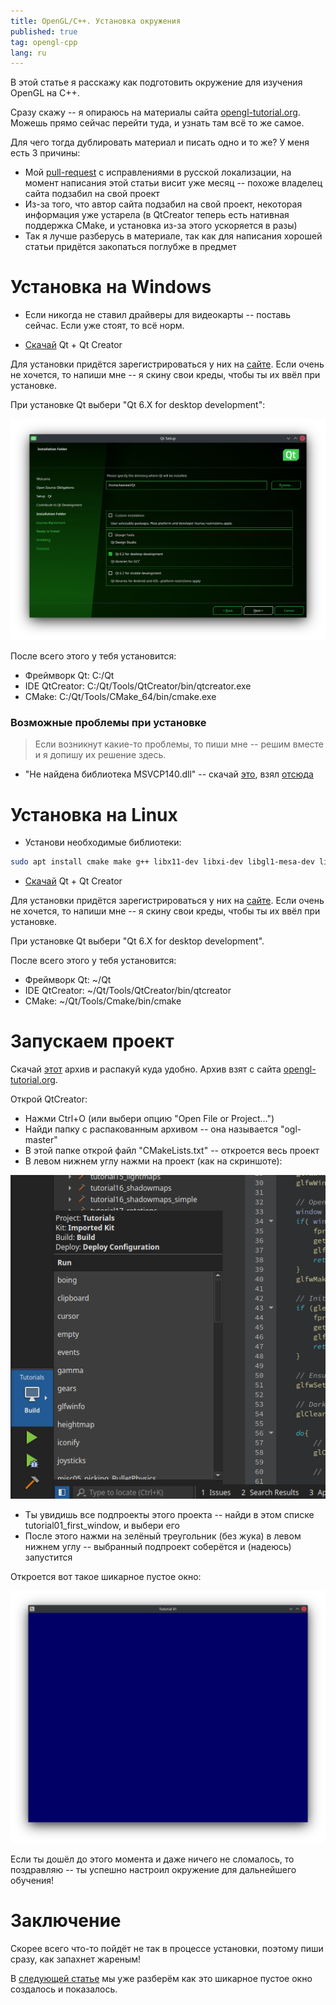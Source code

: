 ```yaml
---
title: OpenGL/C++. Установка окружения
published: true
tag: opengl-cpp
lang: ru
---
```


В этой статье я расскажу как подготовить окружение для изучения OpenGL на C++.

Сразу скажу -- я опираюсь на материалы сайта [opengl-tutorial.org](http://www.opengl-tutorial.org). Можешь прямо сейчас перейти туда, и узнать там всё то же самое.

Для чего тогда дублировать материал и писать одно и то же? У меня есть 3 причины:

* Мой [pull-request](https://github.com/opengl-tutorials/ogl/pull/116) с исправлениями в русской локализации, на момент написания этой статьи висит уже месяц -- похоже владелец сайта подзабил на свой проект
* Из-за того, что автор сайта подзабил на свой проект, некоторая информация уже устарела (в QtCreator теперь есть нативная поддержка CMake, и установка из-за этого ускоряется в разы)
* Так я лучше разберусь в материале, так как для написания хорошей статьи придётся закопаться поглубже в предмет

# Установка на Windows

* Если никогда не ставил драйверы для видеокарты -- поставь сейчас. Если уже стоят, то всё норм.

* [Скачай](https://www.qt.io/download-thank-you) Qt + Qt Creator

Для установки придётся зарегистрироваться у них на [сайте](https://login.qt.io/login). Если очень не хочется, то напиши мне -- я скину свои креды, чтобы ты их ввёл при установке.

При установке Qt выбери "Qt 6.X for desktop development":

![Установка Qt](/assets/images/cpp-opengl-qt-install.png)

После всего этого у тебя установится:

* Фреймворк Qt: C:/Qt
* IDE QtCreator: C:/Qt/Tools/QtCreator/bin/qtcreator.exe
* CMake: C:/Qt/Tools/CMake_64/bin/cmake.exe

### Возможные проблемы при установке

> Если возникнут какие-то проблемы, то пиши мне -- решим вместе и я допишу их решение здесь.

* "Не найдена библиотека MSVCP140.dll" -- скачай [это](https://aka.ms/vs/16/release/vc_redist.x86.exe), взял [отсюда](https://docs.microsoft.com/en-US/cpp/windows/latest-supported-vc-redist?view=msvc-160)

# Установка на Linux

* Установи необходимые библиотеки:

```bash
sudo apt install cmake make g++ libx11-dev libxi-dev libgl1-mesa-dev libglu1-mesa-dev libxrandr-dev libxext-dev libxcursor-dev libxinerama-dev libxi-dev
```

* [Скачай](https://www.qt.io/download-thank-you) Qt + Qt Creator

Для установки придётся зарегистрироваться у них на [сайте](https://login.qt.io/login). Если очень не хочется, то напиши мне -- я скину свои креды, чтобы ты их ввёл при установке.

При установке Qt выбери "Qt 6.X for desktop development".

После всего этого у тебя установится:

* Фреймворк Qt: ~/Qt
* IDE QtCreator: ~/Qt/Tools/QtCreator/bin/qtcreator
* CMake: ~/Qt/Tools/Cmake/bin/cmake

# Запускаем проект

Скачай [этот](https://github.com/opengl-tutorials/ogl/archive/master.zip) архив и распакуй куда удобно. Архив взят с сайта [opengl-tutorial.org](http://www.opengl-tutorial.org).

Открой QtCreator:

* Нажми Ctrl+O (или выбери опцию "Open File or Project...")
* Найди папку с распакованным архивом -- она называется "ogl-master"
* В этой папке открой файл "CMakeLists.txt" -- откроется весь проект
* В левом нижнем углу нажми на проект (как на скриншоте):

![Проект QtCreator](/assets/images/cpp-opengl-qtcreator-project.png)

* Ты увидишь все подпроекты этого проекта -- найди в этом списке tutorial01_first_window, и выбери его
* После этого нажми на зелёный треугольник (без жука) в левом нижнем углу -- выбранный подпроект соберётся и (надеюсь) запустится

Откроется вот такое шикарное пустое окно:

![Установка Qt](/assets/images/cpp-opengl-first-window.png)

Если ты дошёл до этого момента и даже ничего не сломалось, то поздравляю -- ты успешно настроил окружение для дальнейшего обучения!

# [](#header-1)Заключение

Скорее всего что-то пойдёт не так в процессе установки, поэтому пиши сразу, как запахнет жареным!

В [следующей статье](/opengl-cpp-first-window-ru) мы уже разберём как это шикарное пустое окно создалось и показалось.
